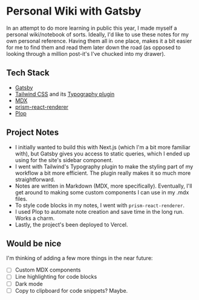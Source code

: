 # Personal Wiki with Gatsby

In an attempt to do more learning in public this year, I made myself a personal wiki/notebook of sorts. Ideally, I'd like to use these notes for my own personal reference. Having them all in one place, makes it a bit easier for me to find them and read them later down the road (as opposed to looking through a million post-it's I've chucked into my drawer).

## Tech Stack

- [Gatsby](https://www.gatsbyjs.com/)
- [Tailwind CSS](https://tailwindcss.com/) and its [Typography plugin](https://tailwindcss.com/docs/typography-plugin)
- [MDX](https://mdxjs.com/)
- [prism-react-renderer](https://github.com/FormidableLabs/prism-react-renderer)
- [Plop](https://plopjs.com/)

## Project Notes

- I initially wanted to build this with Next.js (which I'm a bit more familiar with), but Gatsby gives you access to static queries, which I ended up using for the site's sidebar component.
- I went with Tailwind's Typography plugin to make the styling part of my workflow a bit more efficient. The plugin really makes it so much more straightforward.
- Notes are written in Markdown (MDX, more specifically). Eventually, I'll get around to making some custom components I can use in my .mdx files.
- To style code blocks in my notes, I went with `prism-react-renderer`.
- I used Plop to automate note creation and save time in the long run. Works a charm.
- Lastly, the project's been deployed to Vercel.

## Would be nice

I'm thinking of adding a few more things in the near future:

- [ ] Custom MDX components
- [ ] Line highlighting for code blocks
- [ ] Dark mode
- [ ] Copy to clipboard for code snippets? Maybe.
